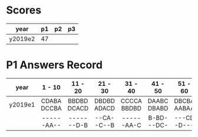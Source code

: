 # Scores

| year    | p1 | p2 | p3 |
|:-------:|:--:|:--:|:--:|
| y2019e2 | 47 |    |    |

# P1 Answers Record

| year    | 1 - 10      | 11 - 20     | 21 - 30     | 31 - 40     | 41 - 50     | 51 - 60     | 61 - 70     | 71 - 75 |
|:-------:|:-----------:|:-----------:|:-----------:|:-----------:|:-----------:|:-----------:|:-----------:| -----   |
| y2019e1 | CDABA DCCBA | BBDBD DCACD | DBDBD ADACD | CCCCA BBDBD | DAABC DBABD | DBCBA AABAA | CDADD ADDAC | CDADB   |
|         | ----- -AA-- | ----- --D-B | --CA- -C--B | ----- -AA-C | B-BD- --DC- | ---CD -D--- | DCBBB ----- | BB-CD   |

